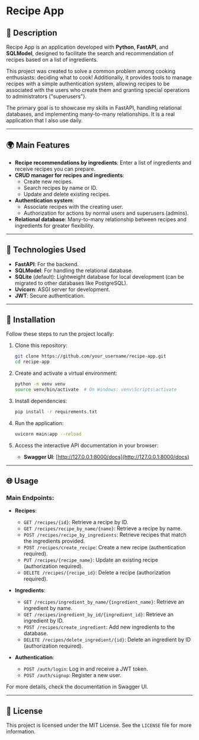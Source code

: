# Recipe App

## 🍲 Description
Recipe App is an application developed with **Python**, **FastAPI**, and **SQLModel**, designed to facilitate the search and recommendation of recipes based on a list of ingredients.

This project was created to solve a common problem among cooking enthusiasts: deciding what to cook! Additionally, it provides tools to manage recipes with a simple authentication system, allowing recipes to be associated with the users who create them and granting special operations to administrators ("superusers").

The primary goal is to showcase my skills in FastAPI, handling relational databases, and implementing many-to-many relationships. It is a real application that I also use daily.

---

## 🌍 Main Features
- **Recipe recommendations by ingredients**: Enter a list of ingredients and receive recipes you can prepare.
- **CRUD manager for recipes and ingredients**:
  - Create new recipes.
  - Search recipes by name or ID.
  - Update and delete existing recipes.
- **Authentication system**:
  - Associate recipes with the creating user.
  - Authorization for actions by normal users and superusers (admins).
- **Relational database**: Many-to-many relationship between recipes and ingredients for greater flexibility.

---

## 🚀 Technologies Used
- **FastAPI**: For the backend.
- **SQLModel**: For handling the relational database.
- **SQLite** (default): Lightweight database for local development (can be migrated to other databases like PostgreSQL).
- **Uvicorn**: ASGI server for development.
- **JWT**: Secure authentication.

---

## 🔧 Installation
Follow these steps to run the project locally:

1. Clone this repository:
   ```bash
   git clone https://github.com/your_username/recipe-app.git
   cd recipe-app
   ```

2. Create and activate a virtual environment:
   ```bash
   python -m venv venv
   source venv/bin/activate  # On Windows: venv\Scripts\activate
   ```

3. Install dependencies:
   ```bash
   pip install -r requirements.txt
   ```

4. Run the application:
   ```bash
   uvicorn main:app --reload
   ```

5. Access the interactive API documentation in your browser:
   - **Swagger UI**: [http://127.0.0.1:8000/docs](http://127.0.0.1:8000/docs)

---

## 🌐 Usage
### Main Endpoints:

- **Recipes**:
  - `GET /recipes/{id}`: Retrieve a recipe by ID.
  - `GET /recipes/recipe_by_name/{name}`: Retrieve a recipe by name.
  - `POST /recipes/recipe_by_ingredients`: Retrieve recipes that match the ingredients provided. 
  - `POST /recipes/create_recipe`: Create a new recipe (authentication required).
  - `PUT /recipes/{recipe_name}`: Update an existing recipe (authorization required).
  - `DELETE /recipes/{recipe_id}`: Delete a recipe (authorization required).

- **Ingredients**:
  - `GET /recipes/ingredient_by_name/{ingredient_name}`: Retrieve an ingredient by name.
  - `GET /recipes/ingredient_by_id/{ingredient_id}`: Retrieve an ingredient by ID.
  - `POST /recipes/create_ingredient`: Add new ingredients to the database.
  - `DELETE /recipes/delete_ingredient/{id}`: Delete an ingredient by ID (authorization required).

- **Authentication**:
  - `POST /auth/login`: Log in and receive a JWT token.
  - `POST /auth/signup`: Register a new user.

For more details, check the documentation in Swagger UI.

---

## 💎 License
This project is licensed under the MIT License. See the `LICENSE` file for more information.
